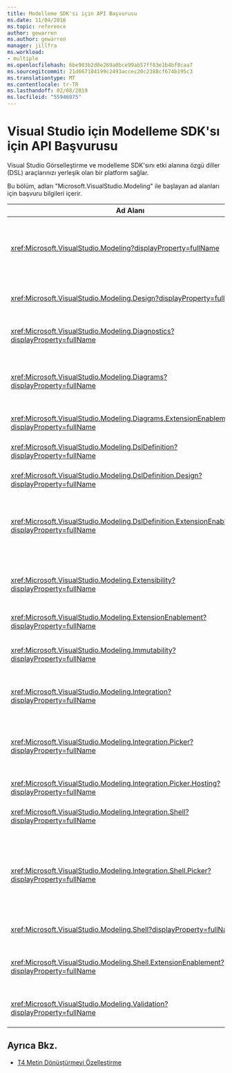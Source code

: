 ```yaml
---
title: Modelleme SDK'sı için API Başvurusu
ms.date: 11/04/2016
ms.topic: reference
author: gewarren
ms.author: gewarren
manager: jillfra
ms.workload:
- multiple
ms.openlocfilehash: 6be903b2d0e269a0bce99ab57ff83e1b4bf8caa7
ms.sourcegitcommit: 21d667104199c2493accec20c2388cf674b195c3
ms.translationtype: MT
ms.contentlocale: tr-TR
ms.lasthandoff: 02/08/2019
ms.locfileid: "55946075"
---
```

# <a name="api-reference-for-modeling-sdk-for-visual-studio"></a>Visual Studio için Modelleme SDK'sı için API Başvurusu

Visual Studio Görselleştirme ve modelleme SDK'sını etki alanına özgü diller (DSL) araçlarınızı yerleşik olan bir platform sağlar.

Bu bölüm, adları "Microsoft.VisualStudio.Modeling" ile başlayan ad alanları için başvuru bilgileri içerir.

|Ad Alanı|İçerik|
|-|-|
|<xref:Microsoft.VisualStudio.Modeling?displayProperty=fullName>|Bir DSL içinde tanımladığınız tüm etki alanı sınıflarının temel sınıf ModelElement gibi sınıflar.|
|<xref:Microsoft.VisualStudio.Modeling.Design?displayProperty=fullName>|Bir DSL tanımının bir parçası form sınıflar.|
|<xref:Microsoft.VisualStudio.Modeling.Diagnostics?displayProperty=fullName>|Model Store Görüntüleyicisi ve performans ölçümü araçlar.|
|<xref:Microsoft.VisualStudio.Modeling.Diagrams?displayProperty=fullName>|Bir DSL içinde tanımladığınız tüm şekiller temel sınıfı olan ShapeElement gibi sınıflar.|
|<xref:Microsoft.VisualStudio.Modeling.Diagrams.ExtensionEnablement?displayProperty=fullName>|Hareket ve seçim yöntemleri.|
|<xref:Microsoft.VisualStudio.Modeling.DslDefinition?displayProperty=fullName>|DSL tanımını Tasarımcı API'si.|
|<xref:Microsoft.VisualStudio.Modeling.DslDefinition.Design?displayProperty=fullName>|İç sınıflar DSL tanımını tasarımcının.|
|<xref:Microsoft.VisualStudio.Modeling.DslDefinition.ExtensionEnablement?displayProperty=fullName>|DSL Tasarımcısı komutlar ve hareketler doğrulama ile genişletmenizi sağlayan öznitelikler.|
|<xref:Microsoft.VisualStudio.Modeling.Extensibility?displayProperty=fullName>|DSL genişletilebilirlik uygulamak ModelElement için genişletme yöntemleri.|
|<xref:Microsoft.VisualStudio.Modeling.ExtensionEnablement?displayProperty=fullName>|Genişletilebilirlik öznitelikleri|
|<xref:Microsoft.VisualStudio.Modeling.Immutability?displayProperty=fullName>|Salt okunur bir modelin parçalarını yapmanızı sağlar.|
|<xref:Microsoft.VisualStudio.Modeling.Integration?displayProperty=fullName>|Yardımcı olan Modelbus API farklı modelleri tümleştirin.|
|<xref:Microsoft.VisualStudio.Modeling.Integration.Picker?displayProperty=fullName>|İletişim kutusu, kullanıcıların modelleri ve Modelbus başvuru oluşturmak için öğeleri sağlar.|
|<xref:Microsoft.VisualStudio.Modeling.Integration.Picker.Hosting?displayProperty=fullName>|Seçici hizmeti.|
|<xref:Microsoft.VisualStudio.Modeling.Integration.Shell?displayProperty=fullName>|Visual Studio Modelbus bağdaştırıcısı çerçevesi.|
|<xref:Microsoft.VisualStudio.Modeling.Integration.Shell.Picker?displayProperty=fullName>|Seçici iletişim kutusu, kullanıcıların modelleri Modelbus başvuru oluşturmak için öğeleri gidip olanak sağlar.|
|<xref:Microsoft.VisualStudio.Modeling.Shell?displayProperty=fullName>|Visual Studio DSL arasındaki arabirim.|
|<xref:Microsoft.VisualStudio.Modeling.Shell.ExtensionEnablement?displayProperty=fullName>|(Bağlam) kısayol menü komutları tanımlamanızı sağlar.|
|<xref:Microsoft.VisualStudio.Modeling.Validation?displayProperty=fullName>|Doğrulama kısıtlamaları tanımlama olanak tanır.|

## <a name="see-also"></a>Ayrıca Bkz.

- [T4 Metin Dönüştürmeyi Özelleştirme](../modeling/customizing-t4-text-transformation.md)
